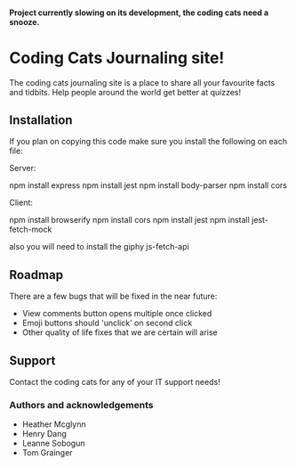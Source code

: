#### Project currently slowing on its development, the coding cats need a snooze.

# Coding Cats Journaling site!

The coding cats journaling site is a place to share all your favourite facts and tidbits. Help people around the world get better at quizzes!

## Installation
If you plan on copying this code make sure you install the following on each file:

Server:

npm install express
npm install jest
npm install body-parser
npm install cors

Client:

npm install browserify
npm install cors
npm install jest
npm install jest-fetch-mock

also you will need to install the giphy js-fetch-api

## Roadmap

There are a few bugs that will be fixed in the near future:
- View comments button opens multiple once clicked
- Emoji buttons should 'unclick' on second click
- Other quality of life fixes that we are certain will arise

## Support
Contact the coding cats for any of your IT support needs!


### Authors and acknowledgements
- Heather Mcglynn
- Henry Dang
- Leanne Sobogun
- Tom Grainger
